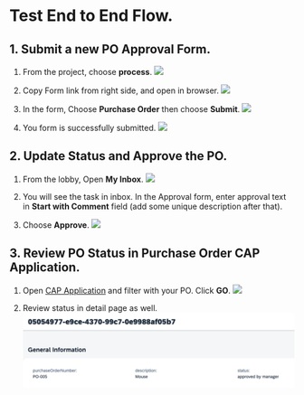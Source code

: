 # Test End to End Flow.

## 1. Submit a new PO Approval Form.

1. From the project, choose **process**.
![](./images/process.png)

2. Copy Form link from right side, and open in browser.
![](./images/formlink.png)

3. In the form, Choose **Purchase Order** then choose **Submit**.
![](./images/choosepo.png)

4. You form is successfully submitted.
![](./images/submit.png)

## 2. Update Status and Approve the PO.

1. From the lobby, Open **My Inbox**.
![](./images/chooseinbox.png)

2. You will see the task in inbox. In the Approval form, enter approval text in **Start with Comment** field (add some unique description after that).
3. Choose **Approve**.
![](./images/approve.png)

## 3. Review PO Status in Purchase Order CAP Application.

1. Open [CAP Application](https://hands-on.launchpad.cfapps.eu10.hana.ondemand.com/f1d6d6bf-87c6-480b-8b4e-6ee152fe96aa.purchase.nspurchase-0.0.1/index.html) and filter with your PO. Click **GO**.
![](./images/caplist.png)

2. Review status in detail page as well.
![](./images/output.png)







